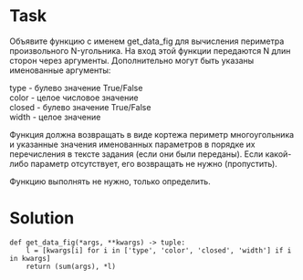 # Task

Объявите функцию с именем get_data_fig для вычисления периметра произвольного N-угольника. На вход этой функции передаются N длин сторон через аргументы. Дополнительно могут быть указаны именованные аргументы:

type - булево значение True/False  
color - целое числовое значение  
closed - булево значение True/False  
width - целое значение  

Функция должна возвращать в виде кортежа периметр многоугольника и указанные значения именованных параметров в порядке их перечисления в тексте задания (если они были переданы). Если какой-либо параметр отсутствует, его возвращать не нужно (пропустить).

Функцию выполнять не нужно, только определить.

# Solution
```
def get_data_fig(*args, **kwargs) -> tuple: 
    l = [kwargs[i] for i in ['type', 'color', 'closed', 'width'] if i in kwargs]
    return (sum(args), *l)
```